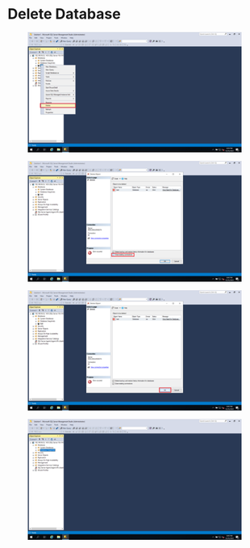 # Delete Database

<div>

<figure><img src="../../../../../.gitbook/assets/Screenshot (73).png" alt=""><figcaption></figcaption></figure>

 

<figure><img src="../../../../../.gitbook/assets/Screenshot (76) (1).png" alt=""><figcaption></figcaption></figure>

 

<figure><img src="../../../../../.gitbook/assets/Screenshot (77).png" alt=""><figcaption></figcaption></figure>

 

<figure><img src="../../../../../.gitbook/assets/Screenshot (78).png" alt=""><figcaption></figcaption></figure>

</div>
